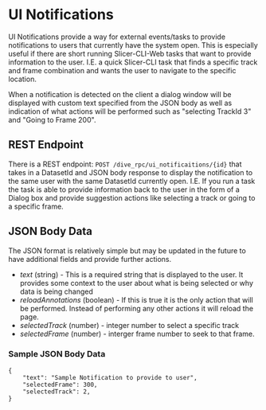 # UI Notifications

UI Notifications provide a way for external events/tasks to provide notifications to users that currently have the system open.  This is especially useful if there are short running Slicer-CLI-Web tasks that want to provide information to the user.  I.E. a quick Slicer-CLI task that finds a specific track and frame combination and wants the user to navigate to the specific location.

When a notification is detected on the client a dialog window will be displayed with custom text specified from the JSON body as well as indication of what actions will be performed such as "selecting TrackId 3" and "Going to Frame 200".

## REST Endpoint

There is a REST endpoint: `POST /dive_rpc/ui_notificaitions/{id}` that takes in a DatasetId and JSON body response to display the notification to the same user with the same DatasetId currently open.  I.E. If you run a task the task is able to provide information back to the user in the form of a Dialog box and provide suggestion actions like selecting a track or going to a specific frame.



## JSON Body Data
The JSON format is relatively simple but may be updated in the future to have additional fields and provide further actions.

* *text* (string) - This is a required string that is displayed to the user.  It provides some context to the user about what is being selected or why data is being changed
* *reloadAnnotations* (boolean) <Optional> - If this is true it is the only action that will be performed.  Instead of performing any other actions it will reload the page.
* *selectedTrack* (number) <Optional> - integer number to select a specific track
* *selectedFrame* (number) <Optional> - interger frame number to seek to that frame.

### Sample JSON Body Data 
```
{
    "text": "Sample Notification to provide to user",
    "selectedFrame": 300,
    "selectedTrack": 2,
}
```


